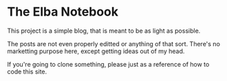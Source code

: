 # The Elba Notebook

This project is a simple blog, that is meant to be as light as possible. 

The posts are not even properly editted or anything of that sort. There's no marketting purpose here, except getting ideas out of my head.

If you're going to clone something, please just as a reference of how to code this site.

